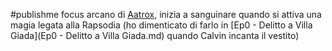 #publishme 
focus arcano di [Aatrox](Aatrox.md), inizia a sanguinare quando si attiva una magia legata alla Rapsodia (ho dimenticato di farlo in [Ep0 - Delitto a Villa Giada](Ep0 - Delitto a Villa Giada.md) quando Calvin incanta il vestito) 